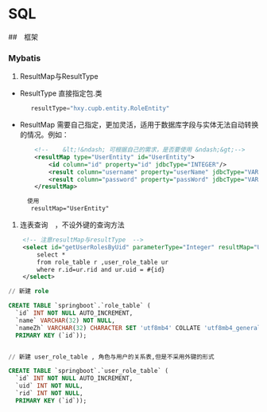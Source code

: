 # SQL

##　框架

### Mybatis
1. ResultMap与ResultType
  * ResultType 直接指定包.类
    ```java
       resultType="hxy.cupb.entity.RoleEntity"
    ```
  * ResultMap 需要自己指定，更加灵活，适用于数据库字段与实体无法自动转换的情况。例如：
    ```xml
        <!--    &lt;!&ndash; 可根据自己的需求，是否要使用 &ndash;&gt;-->
        <resultMap type="UserEntity" id="UserEntity">
            <id column="id" property="id" jdbcType="INTEGER"/>
            <result column="username" property="userName" jdbcType="VARCHAR"/>
            <result column="password" property="passWord" jdbcType="VARCHAR"/>
        </resultMap>

      使用
       resultMap="UserEntity"
    ```
1. 连表查询　，不设外键的查询方法

```xml
    <!-- 注意resultMap与resultType  -->
    <select id="getUserRolesByUid" parameterType="Integer" resultMap="UserEntity">
        select *
        from role_table r ,user_role_table ur
        where r.id=ur.rid and ur.uid = #{id}
    </select>
```

```sql
// 新建 role

CREATE TABLE `springboot`.`role_table` (
  `id` INT NOT NULL AUTO_INCREMENT,
  `name` VARCHAR(32) NOT NULL,
  `nameZh` VARCHAR(32) CHARACTER SET 'utf8mb4' COLLATE 'utf8mb4_general_ci' NOT NULL,
  PRIMARY KEY (`id`));


// 新建 user_role_table , 角色与用户的关系表,但是不采用外键的形式

CREATE TABLE `springboot`.`user_role_table` (
  `id` INT NOT NULL AUTO_INCREMENT,
  `uid` INT NOT NULL,
  `rid` INT NOT NULL,
  PRIMARY KEY (`id`));

```